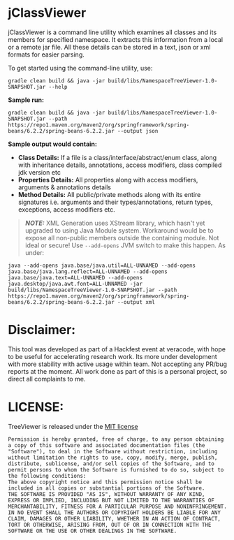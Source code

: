 # jClassViewer

jClassViewer is a command line utility which examines all classes and its members for specified namespace. It extracts this information from a local or a remote jar file. All these details can be stored in a text, json or xml formats for easier parsing.


To get started using the command-line utility, use:

```
gradle clean build && java -jar build/libs/NamespaceTreeViewer-1.0-SNAPSHOT.jar --help
```

**Sample run:**

```
gradle clean build && java -jar build/libs/NamespaceTreeViewer-1.0-SNAPSHOT.jar --path https://repo1.maven.org/maven2/org/springframework/spring-beans/6.2.2/spring-beans-6.2.2.jar --output json
```

**Sample output would contain:**

* **Class Details:** If a file is a class/interface/abstract/enum class, along with inheritance details, annotations, access modifiers, class compiled jdk version etc
* **Properties Details:** All properties along with access modifiers, arguments & annotations details
* **Method Details:** All public/private methods along with its entire signatures i.e. arguments and their types/annotations, return types, exceptions, access modifiers etc.

> **_NOTE:_**  XML Generation uses XStream library, which hasn't yet upgraded to using Java Module system. Workaround would be to expose all non-public members outside the containing module. Not ideal or secure! Use `--add-opens` JVM switch to make this happen. As under:

```
java --add-opens java.base/java.util=ALL-UNNAMED --add-opens java.base/java.lang.reflect=ALL-UNNAMED --add-opens java.base/java.text=ALL-UNNAMED --add-opens java.desktop/java.awt.font=ALL-UNNAMED -jar build/libs/NamespaceTreeViewer-1.0-SNAPSHOT.jar --path https://repo1.maven.org/maven2/org/springframework/spring-beans/6.2.2/spring-beans-6.2.2.jar --output xml
```


# Disclaimer:
This tool was developed as part of a Hackfest event at veracode, with hope to be useful for accelerating research work. Its more under development with more stability with active usage within team. Not accepting any PR/bug reports at the moment. All work done as part of this is a personal project, so direct all complaints to me.

# LICENSE:

TreeViewer is released under the [MIT license](https://opensource.org/licenses/MIT)

```
Permission is hereby granted, free of charge, to any person obtaining a copy of this software and associated documentation files (the "Software"), to deal in the Software without restriction, including without limitation the rights to use, copy, modify, merge, publish, distribute, sublicense, and/or sell copies of the Software, and to permit persons to whom the Software is furnished to do so, subject to the following conditions:
The above copyright notice and this permission notice shall be included in all copies or substantial portions of the Software.
THE SOFTWARE IS PROVIDED "AS IS", WITHOUT WARRANTY OF ANY KIND, EXPRESS OR IMPLIED, INCLUDING BUT NOT LIMITED TO THE WARRANTIES OF MERCHANTABILITY, FITNESS FOR A PARTICULAR PURPOSE AND NONINFRINGEMENT. IN NO EVENT SHALL THE AUTHORS OR COPYRIGHT HOLDERS BE LIABLE FOR ANY CLAIM, DAMAGES OR OTHER LIABILITY, WHETHER IN AN ACTION OF CONTRACT, TORT OR OTHERWISE, ARISING FROM, OUT OF OR IN CONNECTION WITH THE SOFTWARE OR THE USE OR OTHER DEALINGS IN THE SOFTWARE.
```
